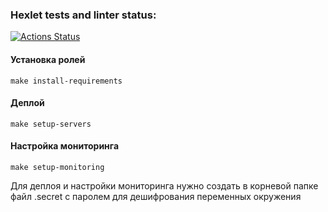 ### Hexlet tests and linter status:
[![Actions Status](https://github.com/vladislav1923/devops-for-programmers-project-lvl2/workflows/hexlet-check/badge.svg)](https://github.com/vladislav1923/devops-for-programmers-project-lvl2/actions)

#### Установка ролей

```
make install-requirements
```

#### Деплой

```
make setup-servers
```

#### Настройка мониторинга

```
make setup-monitoring
```

Для деплоя и настройки мониторинга нужно создать в корневой папке файл .secret с паролем для дешифрования переменных окружения